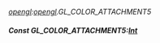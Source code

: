 _[opengl](../../modules/opengl/opengl-module.md):[opengl](../../modules/opengl/opengl-module.md).GL\_COLOR\_ATTACHMENT5_
##### Const GL\_COLOR\_ATTACHMENT5:[Int](../../modules/wonkey/wonkey-types-int.md)
